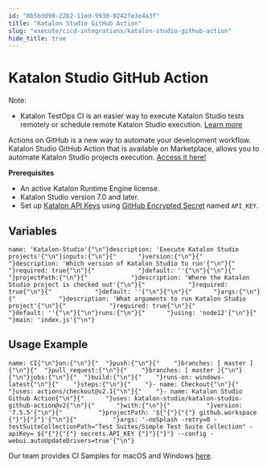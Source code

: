 ```yaml
---
id: "8b5bdd90-22b2-11ed-9930-0242fe3e4a3f"
title: "Katalon Studio GitHub Action"
slug: "execute/cicd-integrations/katalon-studio-github-action"
hide_title: true
---
```


# <a id="id" class="anchor_top_offset"/><a id="ariaid-title1" class="anchor_top_offset"/>Katalon Studio GitHub Action

<div xmlns="http://www.w3.org/1999/xhtml" className="note note note_note"><span className="note__title">Note:</span> 
  <ul className="ul"><li className="li"><p className="p">Katalon TestOps CI is an easier way to execute Katalon Studio
        tests remotely or schedule remote Katalon Studio execution. <a className="xref" href="/execute/schedule-test-execution/schedule-test-runs-in-testops">Learn
          more</a>
      </p></li></ul>
</div>
<p xmlns="http://www.w3.org/1999/xhtml" className="p">Actions on GitHub is a new way to automate your development   workflow. Katalon Studio GitHub Action that is available on   Marketplace, allows you to automate Katalon Studio projects   execution. <a className="xref j-external-link" href="https://github.com/marketplace/actions/katalon-studio" target="_blank">Access     it here!</a> </p> 
<p xmlns="http://www.w3.org/1999/xhtml" className="p">   <strong className="ph b">Prerequisites</strong> </p> 
<ul xmlns="http://www.w3.org/1999/xhtml" className="ul"><li className="li">An active Katalon Runtime Engine license.</li><li className="li">Katalon Studio version 7.0 and later.</li><li className="li">Set up <a className="xref" href="/administer/settings/katalon-api-key-in-katalon-testops">Katalon       API Keys</a> using <a className="xref j-external-link" href="https://docs.github.com/en/actions/configuring-and-managing-workflows/creating-and-storing-encrypted-secrets" target="_blank">GitHub       Encrypted Secret</a> named <code className="ph codeph">API_KEY</code>.</li></ul> 
    

## <a id="id_1" class="anchor_top_offset"/>Variables

    
              
<pre xmlns="http://www.w3.org/1999/xhtml" className="pre codeblock"><code>name: 'Katalon-Studio'{"\n"}description: 'Execute Katalon Studio projects'{"\n"}inputs:{"\n"}{"      "}version:{"\n"}{"            "}description: 'Which version of Katalon Studio to run'{"\n"}{"            "}required: true{"\n"}{"            "}default: ''{"\n"}{"\n"}{"      "}projectPath:{"\n"}{"            "}description: 'Where the Katalon Studio project is checked out'{"\n"}{"            "}required: true{"\n"}{"            "}default: ''{"\n"}{"\n"}{"      "}args:{"\n"}{"            "}description: 'What arguments to run Katalon Studio project'{"\n"}{"            "}required: true{"\n"}{"            "}default: ''{"\n"}{"\n"}runs:{"\n"}{"      "}using: 'node12'{"\n"}{"      "}main: 'index.js'{"\n"}</code></pre> 
          
  
    

## <a id="id_2" class="anchor_top_offset"/>Usage Example

    
              
<pre xmlns="http://www.w3.org/1999/xhtml" className="pre codeblock"><code>name: CI{"\n"}on:{"\n"}{"  "}push:{"\n"}{"    "}branches: [ master ]{"\n"}{"  "}pull_request:{"\n"}{"    "}branches: [ master ]{"\n"}{"\n"}jobs:{"\n"}{"  "}build:{"\n"}{"    "}runs-on: windows-latest{"\n"}{"    "}steps:{"\n"}{"    "}- name: Checkout{"\n"}{"      "}uses: actions/checkout@v2.1{"\n"}{"    "}- name: Katalon Studio Github Action{"\n"}{"      "}uses: katalon-studio/katalon-studio-github-action@v2{"\n"}{"      "}with:{"\n"}{"          "}version: '7.5.5'{"\n"}{"          "}projectPath: '${"{"}{"{"} github.workspace {"}"}{"}"}'{"\n"}{"          "}args: '-noSplash -retry=0 -testSuiteCollectionPath="Test Suites/Simple Test Suite Collection" -apiKey= ${"{"}{"{"} secrets.API_KEY {"}"}{"}"} --config -webui.autoUpdateDrivers=true'{"\n"}</code></pre> 
            
<p xmlns="http://www.w3.org/1999/xhtml" className="p">Our team provides CI Samples for macOS and Windows <a className="xref j-external-link" href="https://github.com/katalon-studio-samples/ci-samples/tree/master/.github/workflows" target="_blank">here</a>.</p> 
    
  
